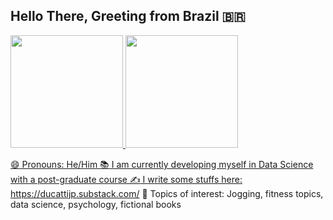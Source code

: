 ## Hello There, Greeting from Brazil :brazil:

 <div>
  <a href="https://github.com/jpducatti">
  <img height="180em" src="https://github-readme-stats.vercel.app/api?username=jpducatti&show_icons=true&theme=tokyonight&include_all_commits=true&count_private=true"/>
  <img height="180em" src="https://github-readme-stats.vercel.app/api/top-langs/?username=jpducatti&layout=compact&langs_count=7&theme=tokyonight"/>
</div>


:smile: Pronouns: He/Him
:books: I am currently developing myself in Data Science with a post-graduate course
:writing_hand: I write some stuffs here:   https://ducattijp.substack.com/
:art: Topics of interest: Jogging, fitness topics, data science, psychology, fictional books


